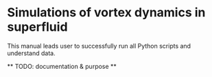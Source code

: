 # Simulations of vortex dynamics in superfluid

This manual leads user to successfully run all Python scripts and understand data.

** TODO: documentation & purpose **

